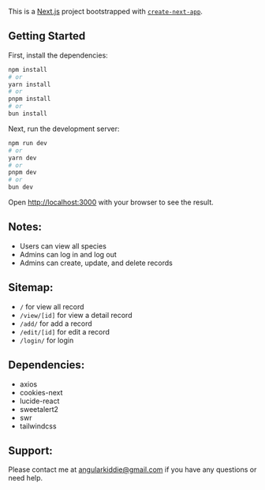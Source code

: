 This is a [Next.js](https://nextjs.org/) project bootstrapped with [`create-next-app`](https://github.com/vercel/next.js/tree/canary/packages/create-next-app).

## Getting Started

First, install the dependencies:

```bash
npm install
# or
yarn install
# or
pnpm install
# or
bun install
```

Next, run the development server:

```bash
npm run dev
# or
yarn dev
# or
pnpm dev
# or
bun dev
```

Open [http://localhost:3000](http://localhost:3000) with your browser to see the result.

## Notes:

- Users can view all species
- Admins can log in and log out
- Admins can create, update, and delete records

## Sitemap:

- `/` for view all record
- `/view/[id]` for view a detail record
- `/add/` for add a record
- `/edit/[id]` for edit a record
- `/login/` for login

## Dependencies:

- axios
- cookies-next
- lucide-react
- sweetalert2
- swr
- tailwindcss

## Support:

Please contact me at [angularkiddie@gmail.com](mailto:angularkiddie@gmail.com) if you have any questions or need help.

